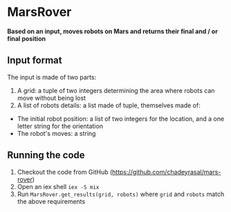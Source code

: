 # MarsRover

**Based on an input, moves robots on Mars and returns their final and / or final position**

## Input format

The input is made of two parts:

1. A grid: a tuple of two integers determining the area where robots can move without being lost
2. A list of robots details: a list made of tuple, themselves made of:

- The initial robot position: a list of two integers for the location, and a one letter string for the orientation
- The robot's moves: a string

## Running the code

1. Checkout the code from GitHub (https://github.com/chadeyrasal/mars-rover)
2. Open an iex shell `iex -S mix`
3. Run `MarsRover.get_results(grid, robots)` where `grid` and `robots` match the above requirements
